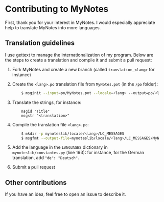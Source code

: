 # Contributing to MyNotes

First, thank you for your interest in MyNotes. I would especially
appreciate help to translate MyNotes into more languages.

## Translation guidelines

I use gettext to manage the internationalization of my program.
Below are the steps to create a translation and compile it and submit a pull request:

1. Fork MyNotes and create a new branch (called `translation_<lang>` for instance)

2. Create the `<lang>.po` translation file from `MyNotes.pot` (in the `/po` folder):

    ```bash
        $ msginit --input=po/MyNotes.pot --locale=<lang> --output=po/<lang>.po
    ```

3. Translate the strings, for instance:

    ```
        msgid "Title"
        msgstr "<translation>"
    ```

4. Compile the translation file `<lang>.po`:

    ```bash
        $ mkdir -p mynoteslib/locale/<lang>/LC_MESSAGES
        $ msgfmt --output-file=mynoteslib/locale/<lang>/LC_MESSAGES/MyNotes.mo po/<lang>.po
    ```

5. Add the language in the `LANGUAGES` dictionary in `mynoteslib/constantes.py` (line 193):
   for instance, for the German translation, add `"de": "Deutsch"`.

6. Submit a pull request

## Other contributions

If you have an idea, feel free to open an issue to describe it.